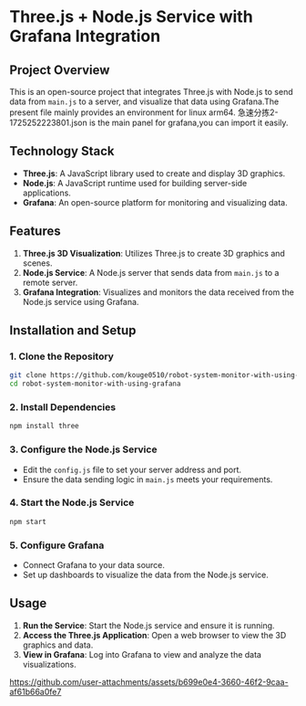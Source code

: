 # Three.js + Node.js Service with Grafana Integration

## Project Overview

This is an open-source project that integrates Three.js with Node.js to send data from `main.js` to a server, and visualize that data using Grafana.The present file mainly provides an environment for linux arm64.
急速分拣2-1725252223801.json is the main panel for grafana,you can import it easily.
## Technology Stack

- **Three.js**: A JavaScript library used to create and display 3D graphics.
- **Node.js**: A JavaScript runtime used for building server-side applications.
- **Grafana**: An open-source platform for monitoring and visualizing data.

## Features

1. **Three.js 3D Visualization**: Utilizes Three.js to create 3D graphics and scenes.
2. **Node.js Service**: A Node.js server that sends data from `main.js` to a remote server.
3. **Grafana Integration**: Visualizes and monitors the data received from the Node.js service using Grafana.

## Installation and Setup

### 1. Clone the Repository

```bash
git clone https://github.com/kouge0510/robot-system-monitor-with-using-grafana.git
cd robot-system-monitor-with-using-grafana
```

### 2. Install Dependencies

```bash
npm install three
```

### 3. Configure the Node.js Service

- Edit the `config.js` file to set your server address and port.
- Ensure the data sending logic in `main.js` meets your requirements.

### 4. Start the Node.js Service

```bash
npm start
```

### 5. Configure Grafana

- Connect Grafana to your data source.
- Set up dashboards to visualize the data from the Node.js service.

## Usage

1. **Run the Service**: Start the Node.js service and ensure it is running.
2. **Access the Three.js Application**: Open a web browser to view the 3D graphics and data.
3. **View in Grafana**: Log into Grafana to view and analyze the data visualizations.

https://github.com/user-attachments/assets/b699e0e4-3660-46f2-9caa-af61b66a0fe7
